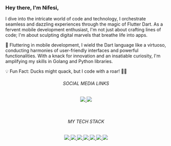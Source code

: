 
<!--
**levi956/levi956** is a ✨ _special_ ✨ repository because its `README.md` (this file) appears on your GitHub profile.

Here are some ideas to get you started:

-->

### Hey there, I'm Nifesi,

I dive into the intricate world of code and technology, I orchestrate seamless and dazzling experiences through the magic of Flutter Dart. As a fervent mobile development enthusiast, I'm not just about crafting lines of code; I'm about sculpting digital marvels that breathe life into apps.

📱 Fluttering in mobile development, I wield the Dart language like a virtuoso, conducting harmonies of user-friendly interfaces and powerful functionalities. With a knack for innovation and an insatiable curiosity, I'm amplifying my skills in Golang and Python libraries.

💡 Fun Fact: Ducks might quack, but I code with a roar! 🦆🚀

<!--
- 🤔 I’m looking for help with ...
- 💬 Ask me about ...
- 📫 How to reach me: ...
- 😄 Pronouns: ...
-->

<h6 align="center">SOCIAL MEDIA LINKS</h6>

<p align="center">
  <a href="https://github.com/levi956">
    <img src="https://img.shields.io/badge/-@levi956%20Nifesi-%23000814?style=flat-square&logo=github" />
  </a>


  <a href="https://www.linkedin.com/in/nifesi-odumirin-7a48361b5/">
    <img src="https://img.shields.io/badge/-@Nifesi%20Nifesi%20Odumirin-%230077B5?style=flat-square&logo=linkedin" />
  </a>
</p>
<br/>

<h6 align="center">MY TECH STACK</h6>
<p align="center">

  <a href="Dart">
    <img src="https://img.shields.io/badge/-Dart-007ACC?style=flat-square&logo=dart&logoColor=white" />
  </a>

  <a href="Flutter">
    <img src="https://img.shields.io/badge/-Flutter-%23282C34?style=flat-square&logo=flutter" />
  </a>

  <a href="Python">
    <img src="https://img.shields.io/badge/-Python-%232c3e50?style=flat-square&logo=python" />
  </a>

  <a href="Swift">
    <img src="https://img.shields.io/badge/-Swift-%23F05032?style=flat-square&logo=swift&logoColor=%23ffffff" />
  </a>

  <a href="GIT">
    <img src="https://img.shields.io/badge/-Git-%23F05032?style=flat-square&logo=git&logoColor=%23ffffff" />
  </a>

  <a href="Visual Studio Code">
    <img src="https://img.shields.io/badge/-VSCode-%23007ACC?style=flat-square&logo=visual-studio-code" />
  </a>

  <a href="Firebase">
    <img src="https://img.shields.io/badge/-Firebase-%2300758F?style=flat-square&logo=firebase&logoColor=F29111" />
  </a>
</p>
<br/>


<br/>
